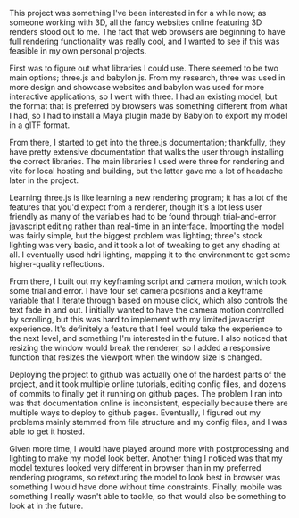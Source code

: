This project was something I've been interested in for a while now; as someone working with 3D, all the fancy websites online featuring 3D renders stood out to me. The fact that web browsers are beginning to have full rendering functionality was really cool, and I wanted to see if this was feasible in my own personal projects.

First was to figure out what libraries I could use. There seemed to be two main options; three.js and babylon.js. From my research, three was used in more design and showcase websites and babylon was used for more interactive applications, so I went with three. I had an existing model, but the format that is preferred by browsers was something different from what I had, so I had to install a Maya plugin made by Babylon to export my model in a glTF format.

From there, I started to get into the three.js documentation; thankfully, they have pretty extensive documentation that walks the user through installing the correct libraries. The main libraries I used were three for rendering and vite for local hosting and building, but the latter gave me a lot of headache later in the project. 

Learning three.js is like learning a new rendering program; it has a lot of the features that you'd expect from a renderer, though it's a lot less user friendly as many of the variables had to be found through trial-and-error javascript editing rather than real-time in an interface. Importing the model was fairly simple, but the biggest problem was lighting; three's stock lighting was very basic, and it took a lot of tweaking to get any shading at all. I eventually used hdri lighting, mapping it to the environment to get some higher-quality reflections. 

From there, I built out my keyframing script and camera motion, which took some trial and error. I have four set camera positions and a keyframe variable that I iterate through based on mouse click, which also controls the text fade in and out. I initially wanted to have the camera motion controlled by scrolling, but this was hard to implement with my limited javascript experience. It's definitely a feature that I feel would take the experience to the next level, and something I'm interested in the future. I also noticed that resizing the window would break the renderer, so I added a responsive function that resizes the viewport when the window size is changed.

Deploying the project to github was actually one of the hardest parts of the project, and it took multiple online tutorials, editing config files, and dozens of commits to finally get it running on github pages. The problem I ran into was that documentation online is inconsistent, especially because there are multiple ways to deploy to github pages. Eventually, I figured out my problems mainly stemmed from file structure and my config files, and I was able to get it hosted.

Given more time, I would have played around more with postprocessing and lighting to make my model look better. Another thing I noticed was that my model textures looked very different in browser than in my preferred rendering programs, so retexturing the model to look best in browser was something I would have done without time constraints. Finally, mobile was something I really wasn't able to tackle, so that would also be something to look at in the future.
